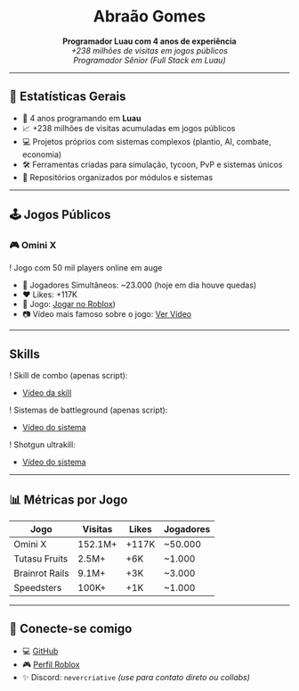 <h1 align="center">Abraão Gomes</h1>
<p align="center">
  <b>Programador Luau com 4 anos de experiência</b><br>
  <i>+238 milhões de visitas em jogos públicos</i><br>
  <i>Programador Sênior (Full Stack em Luau)</i>
</p>

---

## 🚀 Estatísticas Gerais

- 🧠 4 anos programando em **Luau**
- 📈 +238 milhões de visitas acumuladas em jogos públicos
- 💻 Projetos próprios com sistemas complexos (plantio, AI, combate, economia)
- 🛠️ Ferramentas criadas para simulação, tycoon, PvP e sistemas únicos
- 📁 Repositórios organizados por módulos e sistemas

---

## 🕹️ Jogos Públicos

### 🎮 Omini X  
! Jogo com 50 mil players online em auge

- 👥 Jogadores Simultâneos: ~23.000 (hoje em dia houve quedas)
- ❤️ Likes: +117K
- 🔗 Jogo: [Jogar no Roblox](https://www.roblox.com/pt/games/5210095481/UPDATE-Omini-X-Remake-Beta-5-1))
- 📷 Vídeo mais famoso sobre o jogo: [Ver Vídeo](https://www.youtube.com/watch?v=LeGDW5sBA0M)

---

## Skills
! Skill de combo (apenas script):
- [Vídeo da skill](https://streamable.com/65kfi2)

! Sistemas de battleground (apenas script):
- [Vídeo do sistema](https://streamable.com/2s394g)

! Shotgun ultrakill:
- [Vídeo do sistema](https://streamable.com/yv86o9)
---

## 📊 Métricas por Jogo

| Jogo               | Visitas | Likes  | Jogadores |
|--------------------|---------|--------|-----------|
| Omini X            | 152.1M+ | +117K  | ~50.000   |
| Tutasu Fruits      | 2.5M+   | +6K    | ~1.000    |
| Brainrot Rails     | 9.1M+   | +3K    | ~3.000    |
| Speedsters         | 100K+   | +1K    | ~1.000    |
---

## 📌 Conecte-se comigo

- 💻 [GitHub](https://github.com/NeverCreative)
- 🎮 [Perfil Roblox](https://www.roblox.com/pt/users/5127778610/profile)
- ✨ Discord: `nevercriative` *(use para contato direto ou collabs)*
